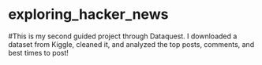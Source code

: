 # exploring_hacker_news

#This is my second guided project through Dataquest. I downloaded a dataset from Kiggle, cleaned it, and analyzed the top posts, comments, and best times to post!
